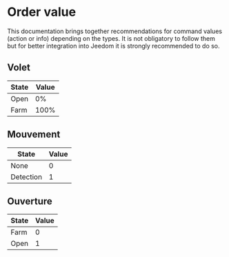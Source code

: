 # Order value

This documentation brings together recommendations for command values (action or info) depending on the types. It is not obligatory to follow them but for better integration into Jeedom it is strongly recommended to do so.

## Volet

| State            | Value        |
| --------------- | ------------- |
| Open          |   0%          |
| Farm           | 100%          |

## Mouvement

| State            | Value        |
| --------------- | ------------- |
| None           | 0             |
| Detection       | 1             |

## Ouverture

| State            | Value        |
| --------------- | ------------- |
| Farm           | 0             |
| Open          | 1             |
